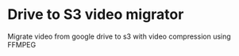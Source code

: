 # Drive to S3 video migrator

Migrate video from google drive to s3 with video compression using FFMPEG